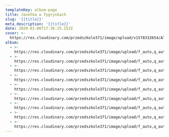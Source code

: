 ```yaml
---
templateKey: album-page
title: Jasełka w Tygryskach
slug: '{{title}}'
meta_description: '{{title}}'
date: 2020-01-06T17:36:25.252Z
cover: >-
  https://res.cloudinary.com/przedszkole371/image/upload/v1578332654/Albumy%20zdj%C4%99%C4%87/2019/jase%C5%82ka%20tygrysy/vl7qnwqpt9dtst5xdpaa.jpg
album:
  - >-
    https://res.cloudinary.com/przedszkole371/image/upload/f_auto,q_auto/c_fill,w_1200/v1578332682/Albumy%20zdj%C4%99%C4%87/2019/jase%C5%82ka%20tygrysy/fgtwxlzicuyccajqpgqq.jpg
  - >-
    https://res.cloudinary.com/przedszkole371/image/upload/f_auto,q_auto/c_fill,w_1200/v1578332679/Albumy%20zdj%C4%99%C4%87/2019/jase%C5%82ka%20tygrysy/wsuen1mmd4aygsfyky2z.jpg
  - >-
    https://res.cloudinary.com/przedszkole371/image/upload/f_auto,q_auto/c_fill,w_1200/v1578332678/Albumy%20zdj%C4%99%C4%87/2019/jase%C5%82ka%20tygrysy/nlfnatan7a84frjxprnr.jpg
  - >-
    https://res.cloudinary.com/przedszkole371/image/upload/f_auto,q_auto/c_fill,w_1200/v1578332675/Albumy%20zdj%C4%99%C4%87/2019/jase%C5%82ka%20tygrysy/yore6kvegtaqwa4nhn14.jpg
  - >-
    https://res.cloudinary.com/przedszkole371/image/upload/f_auto,q_auto/c_fill,w_1200/v1578332674/Albumy%20zdj%C4%99%C4%87/2019/jase%C5%82ka%20tygrysy/kmoaxskbfsalccpnjtfk.jpg
  - >-
    https://res.cloudinary.com/przedszkole371/image/upload/f_auto,q_auto/c_fill,w_1200/v1578332662/Albumy%20zdj%C4%99%C4%87/2019/jase%C5%82ka%20tygrysy/g1wfpnyozvgqjswiawdh.jpg
  - >-
    https://res.cloudinary.com/przedszkole371/image/upload/f_auto,q_auto/c_fill,w_1200/v1578332659/Albumy%20zdj%C4%99%C4%87/2019/jase%C5%82ka%20tygrysy/rdglbsu9tqiur1fnlzwc.jpg
  - >-
    https://res.cloudinary.com/przedszkole371/image/upload/f_auto,q_auto/c_fill,w_1200/v1578332658/Albumy%20zdj%C4%99%C4%87/2019/jase%C5%82ka%20tygrysy/nt9fjlgrgyfrwxb9kky3.jpg
  - >-
    https://res.cloudinary.com/przedszkole371/image/upload/f_auto,q_auto/c_fill,w_1200/v1578332654/Albumy%20zdj%C4%99%C4%87/2019/jase%C5%82ka%20tygrysy/vl7qnwqpt9dtst5xdpaa.jpg
---
```


